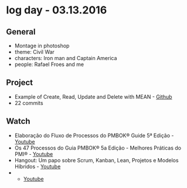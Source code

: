 # log day - 03.13.2016

## General

 - Montage in photoshop
  - theme: Civil War
  - characters: Iron man and Captain America
  - people: Rafael Froes and me


## Project

 - Example of Create, Read, Update and Delete with MEAN - [Github](https://github.com/crud-solutions/crud-mean)
  - 22 commits
   

## Watch

 - Elaboração do Fluxo de Processos do PMBOK® Guide 5ª Edição - [Youtube](https://www.youtube.com/watch?v=7mXCpntb-rA)
 - Os 47 Processos do Guia PMBOK® 5a Edição - Melhores Práticas do PMI® - [Youtube](https://www.youtube.com/watch?v=-F8LqoLLzVo)
 - Hangout: Um papo sobre Scrum, Kanban, Lean, Projetos e Modelos Híbridos - [Youtube](https://www.youtube.com/watch?v=9f55F2vvNxU)
 -  - [Youtube]()
